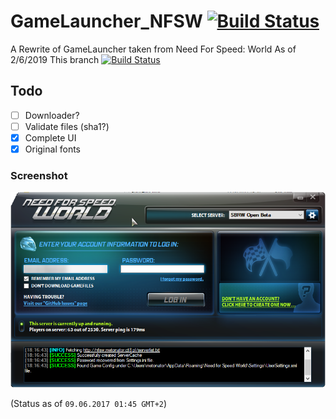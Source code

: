 # GameLauncher_NFSW [![Build Status](https://img.shields.io/badge/build-passing-brightgreen.svg?branch=master)](https://github.com/metonator/GameLauncher_NFSW/latest)
A Rewrite of GameLauncher taken from Need For Speed: World
As of 2/6/2019 This branch [![Build Status](https://img.shields.io/badge/build-failing-red.svg?branch=master)](https://github.com/metonator/GameLauncher_NFSW/latest)
## Todo
- [ ] Downloader?
- [ ] Validate files (sha1?)
- [X] Complete UI
- [X] Original fonts

### Screenshot
![](screenshot.png)

(Status as of `09.06.2017 01:45 GMT+2`)
